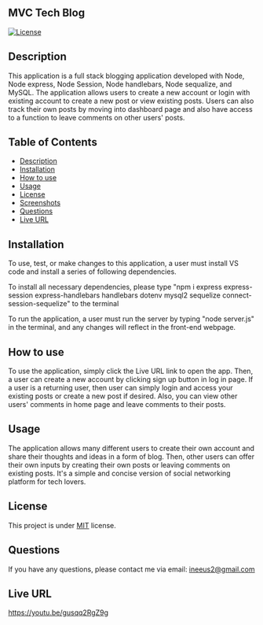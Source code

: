 ## MVC Tech Blog
  [![License](https://img.shields.io/badge/license-MIT-blue.svg)
    ](https://opensource.org/licenses/MIT)

## Description
This application is a full stack blogging application developed with Node, Node express, Node Session, Node handlebars, Node sequalize, and MySQL.
The application allows users to create a new account or login with existing account to create a new post or view existing posts. 
Users can also track their own posts by moving into dashboard page and also have access to a function to leave comments on other users' posts. 

## Table of Contents
*  [Description](#description)
*  [Installation](#installation)
*  [How to use](#how-to-use)
*  [Usage](#usage)
*  [License](#license)
*  [Screenshots](#screenshots)
*  [Questions](#questions)
*  [Live URL](#live-url)

## Installation
To use, test, or make changes to this application, a user must install VS code and install a series of following dependencies.

To install all necessary dependencies, please type 
"npm i express express-session express-handlebars handlebars dotenv mysql2 sequelize connect-session-sequelize" to the terminal

To run the application, a user must run the server by typing "node server.js" in the terminal, and any changes will reflect in the front-end webpage.

## How to use
To use the application, simply click the Live URL link to open the app. 
Then, a user can create a new account by clicking sign up button in log in page. 
If a user is a returning user, then user can simply login and access your existing posts or create a new post if desired. 
Also, you can view other users' comments in home page and leave comments to their posts. 

## Usage
The application allows many different users to create their own account and share their thoughts and ideas in a form of blog. 
Then, other users can offer their own inputs by creating their own posts or leaving comments on existing posts. 
It's a simple and concise version of social networking platform for tech lovers. 

## License
This project is under [MIT](https://opensource.org/licenses/MIT) license.

## Questions
If you have any questions, please contact me via email: ineeus2@gmail.com

## Live URL
https://youtu.be/gusqq2RgZ9g
